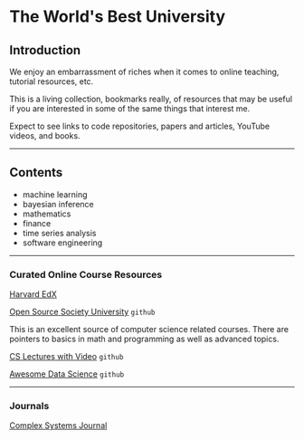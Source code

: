 # The World's Best University

**Introduction**
------------------------------

We enjoy an embarrassment of riches when it comes to online 
teaching, tutorial resources, etc.

This is a living collection, bookmarks really, of resources that may 
be useful if you are interested in some of the same things that interest me.

Expect to see links to code repositories, papers and articles, 
YouTube videos, and books.

***
## Contents

* machine learning
* bayesian inference
* mathematics
* finance
* time series analysis
* software engineering


***
### Curated Online Course Resources

[Harvard EdX](https://www.edx.org/school/harvardx)

[Open Source Society University](https://github.com/ossu/computer-science) `github`

This is an excellent source of computer science related courses.
There are pointers to basics in math and programming as well as advanced topics.

[CS Lectures with Video](https://github.com/Developer-Y/cs-video-courses) `github`

[Awesome Data Science](https://github.com/academic/awesome-datascience) `github`

***
### Journals
[Complex Systems Journal](https://www.complex-systems.com/archives/)
